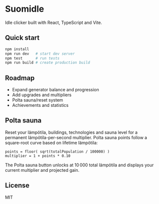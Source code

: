 # Suomidle

Idle clicker built with React, TypeScript and Vite.

## Quick start

```bash
npm install
npm run dev   # start dev server
npm test      # run tests
npm run build # create production build
```

## Roadmap

- Expand generator balance and progression
- Add upgrades and multipliers
- Polta sauna/reset system
- Achievements and statistics

## Polta sauna

Reset your lämpötila, buildings, technologies and sauna level for a permanent lämpötila-per-second multiplier.  Polta sauna points follow a square-root curve based on lifetime lämpötila:

```
points = floor( sqrt(totalPopulation / 100000) )
multiplier = 1 + points * 0.10
```

The Polta sauna button unlocks at 10 000 total lämpötila and displays your current multiplier and projected gain.

## License

MIT
